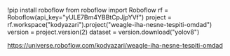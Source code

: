 !pip install roboflow from roboflow import Roboflow rf = Roboflow(api_key="yULE7Bm4YBBtCpJjpYVf") project = rf.workspace("kodyazari").project("weagle-iha-nesne-tespiti-omdad") version = project.version(2) dataset = version.download("yolov8")


https://universe.roboflow.com/kodyazari/weagle-iha-nesne-tespiti-omdad
